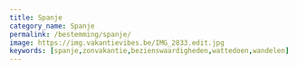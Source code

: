 ```yaml
---
title: Spanje
category_name: Spanje
permalink: /bestemming/spanje/
image: https://img.vakantievibes.be/IMG_2833.edit.jpg
keywords: [spanje,zonvakantie,bezienswaardigheden,wattedoen,wandelen]
---
```

